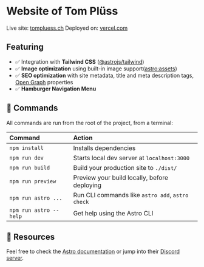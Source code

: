 # Website of Tom Plüss

Live site: [tompluess.ch](https://tompluess.ch)
Deployed on: [vercel.com](https://vercel.com)

## Featuring

- ✅ Integration with **Tailwind CSS** ([@astrojs/tailwind](https://docs.astro.build/en/guides/integrations-guide/tailwind/))
- ✅ **Image optimization** using built-in image support([astro:assets](https://docs.astro.build/en/guides/images/))
- ✅ **SEO optimization** with site metadata, title and meta description tags, [Open Graph](https://www.opengraph.xyz) properties
- ✅ **Hamburger Navigation Menu**

## 🧞 Commands

All commands are run from the root of the project, from a terminal:

| Command                | Action                                           |
| :--------------------- | :----------------------------------------------- |
| `npm install`          | Installs dependencies                            |
| `npm run dev`          | Starts local dev server at `localhost:3000`      |
| `npm run build`        | Build your production site to `./dist/`          |
| `npm run preview`      | Preview your build locally, before deploying     |
| `npm run astro ...`    | Run CLI commands like `astro add`, `astro check` |
| `npm run astro --help` | Get help using the Astro CLI                     |

## 👀 Resources

Feel free to check the [Astro documentation](https://docs.astro.build) or jump into their [Discord server](https://astro.build/chat).
